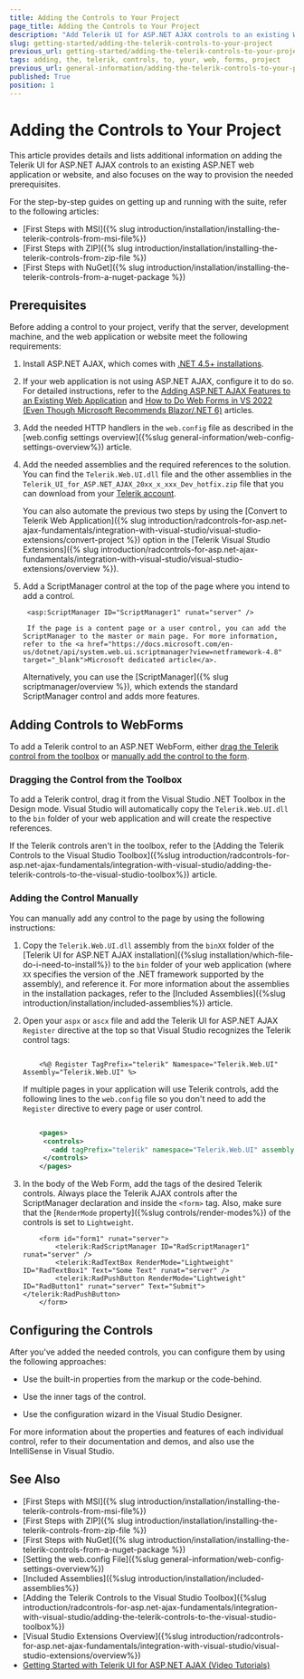 ```yaml
---
title: Adding the Controls to Your Project
page_title: Adding the Controls to Your Project
description: "Add Telerik UI for ASP.NET AJAX controls to an existing Web Forms project."
slug: getting-started/adding-the-telerik-controls-to-your-project
previous_url: getting-started/adding-the-telerik-controls-to-your-project
tags: adding, the, telerik, controls, to, your, web, forms, project
previous_url: general-information/adding-the-telerik-controls-to-your-project
published: True
position: 1
---
```


# Adding the Controls to Your Project

This article provides details and lists additional information on adding the Telerik UI for ASP.NET AJAX controls to an existing ASP.NET web application or website, and also focuses on the way to provision the needed prerequisites.

For the step-by-step guides on getting up and running with the suite, refer to the following articles:

* [First Steps with MSI]({% slug introduction/installation/installing-the-telerik-controls-from-msi-file%})
* [First Steps with ZIP]({% slug introduction/installation/installing-the-telerik-controls-from-zip-file %})
* [First Steps with NuGet]({% slug introduction/installation/installing-the-telerik-controls-from-a-nuget-package %})

## Prerequisites

Before adding a control to your project, verify that the server, development machine, and the web application or website meet the following requirements:

1. Install ASP.NET AJAX, which comes with <a href="https://www.microsoft.com/net/download/dotnet-framework-runtime" target="_blank">.NET 4.5+ installations</a>.

1. If your web application is not using ASP.NET AJAX, configure it to do so. For detailed instructions, refer to the <a href="https://docs.microsoft.com/en-us/aspnet/web-forms/videos/aspnet-ajax/how-do-i-add-aspnet-ajax-features-to-an-existing-web-application" target="_blank">Adding ASP.NET AJAX Features to an Existing Web Application</a> and <a href="https://visualstudiomagazine.com/articles/2022/05/16/vs2022-web-forms-tip.aspx">How to Do Web Forms in VS 2022 (Even Though Microsoft Recommends Blazor/.NET 6)</a> articles.

1. Add the needed HTTP handlers in the `web.config` file as described in the [web.config settings overview]({%slug general-information/web-config-settings-overview%}) article.

1. Add the needed assemblies and the required references to the solution. You can find the `Telerik.Web.UI.dll` file and the other assemblies in the `Telerik_UI_for_ASP.NET_AJAX_20xx_x_xxx_Dev_hotfix.zip` file that you can download from your [Telerik account](https://www.telerik.com/account/product-download?product=RCAJAX).

    You can also automate the previous two steps by using the [Convert to Telerik Web Application]({% slug introduction/radcontrols-for-asp.net-ajax-fundamentals/integration-with-visual-studio/visual-studio-extensions/convert-project %}) option in the [Telerik Visual Studio Extensions]({% slug introduction/radcontrols-for-asp.net-ajax-fundamentals/integration-with-visual-studio/visual-studio-extensions/overview %}).

1. Add a ScriptManager control at the top of the page where you intend to add a control.

		<asp:ScriptManager ID="ScriptManager1" runat="server" />				

		If the page is a content page or a user control, you can add the ScriptManager to the master or main page. For more information, refer to the <a href="https://docs.microsoft.com/en-us/dotnet/api/system.web.ui.scriptmanager?view=netframework-4.8" target="_blank">Microsoft dedicated article</a>.

    Alternatively, you can use the [ScriptManager]({% slug scriptmanager/overview %}), which extends the standard ScriptManager control and adds more features.

## Adding Controls to WebForms

To add a Telerik control to an ASP.NET WebForm, either [drag the Telerik control from the toolbox](#dragging-the-control-from-the-toolbox) or [manually add the control to the form](#adding-the-control-manually).

### Dragging the Control from the Toolbox

To add a Telerik control, drag it from the Visual Studio .NET Toolbox in the Design mode. Visual Studio will automatically copy the `Telerik.Web.UI.dll` to the `bin` folder of your web application and will create the respective references.

If the Telerik controls aren't in the toolbox, refer to the [Adding the Telerik Controls to the Visual Studio Toolbox]({%slug introduction/radcontrols-for-asp.net-ajax-fundamentals/integration-with-visual-studio/adding-the-telerik-controls-to-the-visual-studio-toolbox%}) article.

### Adding the Control Manually

You can manually add any control to the page by using the following instructions:

1. Copy the `Telerik.Web.UI.dll` assembly from the `binXX` folder of the [Telerik UI for ASP.NET AJAX installation]({%slug installation/which-file-do-i-need-to-install%}) to the `bin` folder of your web application (where `XX` specifies the version of the .NET framework supported by the assembly), and reference it. For more information about the assemblies in the installation packages, refer to the [Included Assemblies]({%slug introduction/installation/included-assemblies%}) article.

1. Open your `aspx` or `ascx` file and add the Telerik UI for ASP.NET AJAX `Register` directive at the top so that Visual Studio recognizes the Telerik control tags:

	````ASP.NET

		<%@ Register TagPrefix="telerik" Namespace="Telerik.Web.UI" Assembly="Telerik.Web.UI" %>
	````

	If multiple pages in your application will use Telerik controls, add the following lines to the `web.config` file so you don't need to add the `Register` directive to every page or user control.

	````XML

		<pages>
		 <controls>
		   <add tagPrefix="telerik" namespace="Telerik.Web.UI" assembly="Telerik.Web.UI" />
		 </controls>
		</pages>   
	````

1. In the body of the Web Form, add the tags of the desired Telerik controls. Always place the Telerik AJAX controls after the ScriptManager declaration and inside the `<form>` tag. Also, make sure that the [`RenderMode` property]({%slug controls/render-modes%}) of the controls is set to `Lightweight`.

	````ASP.NET
		<form id="form1" runat="server">
			<telerik:RadScriptManager ID="RadScriptManager1" runat="server" />
			<telerik:RadTextBox RenderMode="Lightweight" ID="RadTextBox1" Text="Some Text" runat="server" />
			<telerik:RadPushButton RenderMode="Lightweight" ID="RadButton1" runat="server" Text="Submit"></telerik:RadPushButton>
		</form>
	````

## Configuring the Controls

After you've added the needed controls, you can configure them by using the following approaches:

* Use the built-in properties from the markup or the code-behind.

* Use the inner tags of the control.

* Use the configuration wizard in the Visual Studio Designer.

For more information about the properties and features of each individual control, refer to their documentation and demos, and also use the IntelliSense in Visual Studio.

## See Also

* [First Steps with MSI]({% slug introduction/installation/installing-the-telerik-controls-from-msi-file%})
* [First Steps with ZIP]({% slug introduction/installation/installing-the-telerik-controls-from-zip-file %})
* [First Steps with NuGet]({% slug introduction/installation/installing-the-telerik-controls-from-a-nuget-package %})
* [Setting the web.config File]({%slug general-information/web-config-settings-overview%})
* [Included Assemblies]({%slug introduction/installation/included-assemblies%})
* [Adding the Telerik Controls to the Visual Studio Toolbox]({%slug introduction/radcontrols-for-asp.net-ajax-fundamentals/integration-with-visual-studio/adding-the-telerik-controls-to-the-visual-studio-toolbox%})
* [Visual Studio Extensions Overview]({%slug introduction/radcontrols-for-asp.net-ajax-fundamentals/integration-with-visual-studio/visual-studio-extensions/overview%})
* [Getting Started with Telerik UI for ASP.NET AJAX (Video Tutorials)](https://learn.telerik.com/learn/course/external/view/elearning/5/telerik-ui-for-aspnet-ajax)
